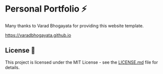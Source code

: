 # Personal Portfolio ⚡️ 
Many thanks to Varad Bhogayata for providing this website template.

https://varadbhogayata.github.io

## License 📄
This project is licensed under the MIT License - see the [LICENSE.md](./LICENSE) file for details.
